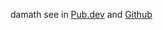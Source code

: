 damath see in [Pub.dev](https://pub.dev/packages/damath) and [Github](https://github.com/nomagicisreal/damath)